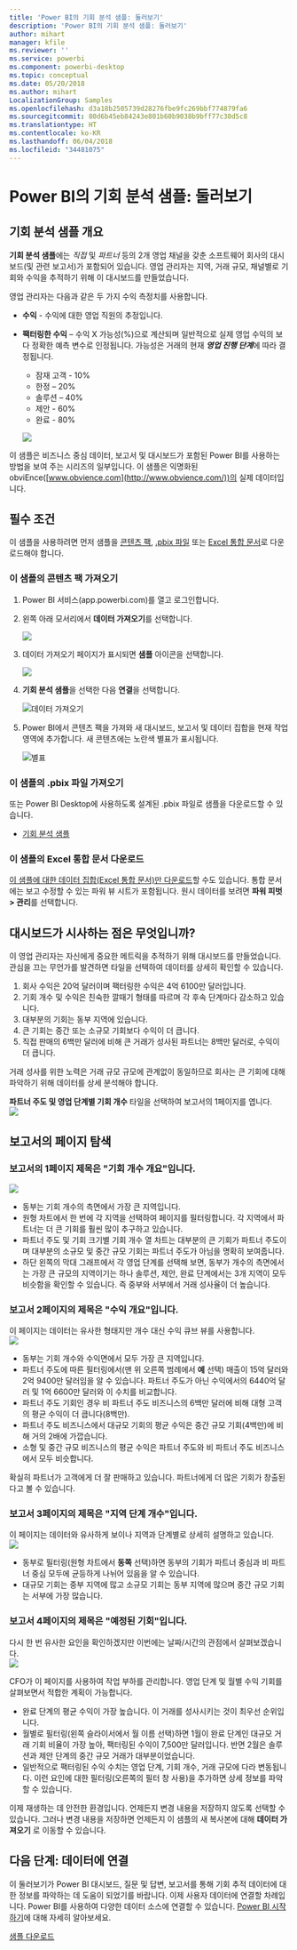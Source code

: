 ```yaml
---
title: 'Power BI의 기회 분석 샘플: 둘러보기'
description: 'Power BI의 기회 분석 샘플: 둘러보기'
author: mihart
manager: kfile
ms.reviewer: ''
ms.service: powerbi
ms.component: powerbi-desktop
ms.topic: conceptual
ms.date: 05/20/2018
ms.author: mihart
LocalizationGroup: Samples
ms.openlocfilehash: d3a18b2505739d28276fbe9fc269bbf774879fa6
ms.sourcegitcommit: 80d6b45eb84243e801b60b9038b9bff77c30d5c8
ms.translationtype: HT
ms.contentlocale: ko-KR
ms.lasthandoff: 06/04/2018
ms.locfileid: "34481075"
---
```

# <a name="opportunity-analysis-sample-for-power-bi-take-a-tour"></a>Power BI의 기회 분석 샘플: 둘러보기

## <a name="overview-of-the-opportunity-analysis-sample"></a>기회 분석 샘플 개요
**기회 분석 샘플**에는 *직접* 및 *파트너* 등의 2개 영업 채널을 갖춘 소프트웨어 회사의 대시보드(및 관련 보고서)가 포함되어 있습니다. 영업 관리자는 지역, 거래 규모, 채널별로 기회와 수익을 추적하기 위해 이 대시보드를 만들었습니다.

영업 관리자는 다음과 같은 두 가지 수익 측정치를 사용합니다.

* **수익** - 수익에 대한 영업 직원의 추정입니다.
* **팩터링한 수익** – 수익 X 가능성(%)으로 계산되며 일반적으로 실제 영업 수익의 보다 정확한 예측 변수로 인정됩니다. 가능성은 거래의 현재 ***영업 진행 단계***에 따라 결정됩니다.
  * 잠재 고객 - 10%  
  * 한정 – 20%  
  * 솔루션 – 40%  
  * 제안 - 60%  
  * 완료 - 80%

  ![](media/sample-opportunity-analysis/opportunity1.png)

이 샘플은 비즈니스 중심 데이터, 보고서 및 대시보드가 포함된 Power BI를 사용하는 방법을 보여 주는 시리즈의 일부입니다. 이 샘플은 익명화된 obviEnce([www.obvience.com](http://www.obvience.com/))의 실제 데이터입니다.

## <a name="prerequisites"></a>필수 조건

 이 샘플을 사용하려면 먼저 샘플을 [콘텐츠 팩](https://docs.microsoft.com/power-bi/sample-opportunity-analysis#get-the-content-pack-for-this-sample), [.pbix 파일](http://download.microsoft.com/download/9/1/5/915ABCFA-7125-4D85-A7BD-05645BD95BD8/Opportunity-Analysis-Sample-PBIX.pbix) 또는 [Excel 통합 문서](http://go.microsoft.com/fwlink/?LinkId=529782)로 다운로드해야 합니다.

### <a name="get-the-content-pack-for-this-sample"></a>이 샘플의 콘텐츠 팩 가져오기

1. Power BI 서비스(app.powerbi.com)를 열고 로그인합니다.
2. 왼쪽 아래 모서리에서 **데이터 가져오기**를 선택합니다.
   
    ![](media/sample-datasets/power-bi-get-data.png)
3. 데이터 가져오기 페이지가 표시되면 **샘플** 아이콘을 선택합니다.
   
   ![](media/sample-datasets/power-bi-samples-icon.png)
4. **기회 분석 샘플**을 선택한 다음 **연결**을 선택합니다.  
  
   ![데이터 가져오기](media/sample-opportunity-analysis/opportunity-connect.png)
   
5. Power BI에서 콘텐츠 팩을 가져와 새 대시보드, 보고서 및 데이터 집합을 현재 작업 영역에 추가합니다. 새 콘텐츠에는 노란색 별표가 표시됩니다. 
   
   ![별표](media/sample-opportunity-analysis/opportunity-asterisk.png)
  
### <a name="get-the-pbix-file-for-this-sample"></a>이 샘플의 .pbix 파일 가져오기

또는 Power BI Desktop에 사용하도록 설계된 .pbix 파일로 샘플을 다운로드할 수 있습니다. 

 * [기회 분석 샘플](http://download.microsoft.com/download/9/1/5/915ABCFA-7125-4D85-A7BD-05645BD95BD8/Opportunity%20Analysis%20Sample%20PBIX.pbix)

### <a name="get-the-excel-workbook-for-this-sample"></a>이 샘플의 Excel 통합 문서 다운로드
[이 샘플에 대한 데이터 집합(Excel 통합 문서)만 다운로드](http://go.microsoft.com/fwlink/?LinkId=529782)할 수도 있습니다. 통합 문서에는 보고 수정할 수 있는 파워 뷰 시트가 포함됩니다. 원시 데이터를 보려면 **파워 피벗 > 관리**를 선택합니다.


## <a name="what-is-our-dashboard-telling-us"></a>대시보드가 시사하는 점은 무엇입니까?
이 영업 관리자는 자신에게 중요한 메트릭을 추적하기 위해 대시보드를 만들었습니다. 관심을 끄는 무언가를 발견하면 타일을 선택하여 데이터를 상세히 확인할 수 있습니다.

1. 회사 수익은 20억 달러이며 팩터링한 수익은 4억 6100만 달러입니다.
2. 기회 개수 및 수익은 친숙한 깔때기 형태를 따르며 각 후속 단계마다 감소하고 있습니다.
3. 대부분의 기회는 동부 지역에 있습니다.
4. 큰 기회는 중간 또는 소규모 기회보다 수익이 더 큽니다.
5. 직접 판매의 6백만 달러에 비해 큰 거래가 성사된 파트너는 8백만 달러로, 수익이 더 큽니다.

거래 성사를 위한 노력은 거래 규모  규모에 관계없이 동일하므로 회사는 큰 기회에 대해 파악하기 위해 데이터를 상세 분석해야 합니다.

**파트너 주도 및 영업 단계별 기회 개수** 타일을 선택하여 보고서의 1페이지를 엽니다.  
![](media/sample-opportunity-analysis/opportunity2.png)

## <a name="explore-the-pages-in-the-report"></a>보고서의 페이지 탐색
### <a name="page-1-of-our-report-is-titled-opportunity-count-overview"></a>보고서의 1페이지 제목은 "기회 개수 개요"입니다.
![](media/sample-opportunity-analysis/opportunity3.png)

* 동부는 기회 개수의 측면에서 가장 큰 지역입니다.  
* 원형 차트에서 한 번에 각 지역을 선택하여 페이지를 필터링합니다. 각 지역에서 파트너는 더 큰 기회를 훨씬 많이 추구하고 있습니다.   
* 파트너 주도 및 기회 크기별 기회 개수 열 차트는 대부분의 큰 기회가 파트너 주도이며 대부분의 소규모 및 중간 규모 기회는 파트너 주도가 아님을 명확히 보여줍니다.
* 하단 왼쪽의 막대 그래프에서 각 영업 단계를 선택해 보면, 동부가 개수의 측면에서는 가장 큰 규모의 지역이기는 하나 솔루션, 제안, 완료 단계에서는 3개 지역이 모두 비슷함을 확인할 수 있습니다. 즉 중부와 서부에서 거래 성사율이 더 높습니다.

### <a name="page-2-of-our-report-is-titled-revenue-overview"></a>보고서 2페이지의 제목은 "수익 개요"입니다.
이 페이지는 데이터는 유사한 형태지만 개수 대신 수익 큐브 뷰를 사용합니다.  
![](media/sample-opportunity-analysis/opportunity4.png)

* 동부는 기회 개수와 수익면에서 모두 가장 큰 지역입니다.  
* 파트너 주도에 따른 필터링에서(맨 위 오른쪽 범례에서 **예** 선택) 매출이  15억 달러와 2억 9400만 달러임을 알 수 있습니다. 파트너 주도가 아닌 수익에서의 6440억 달러 및 1억 6600만 달러와 이 수치를 비교합니다.  
* 파트너 주도 기회인 경우 비 파트너 주도 비즈니스의 6백만 달러에 비해 대형 고객의 평균 수익이 더 큽니다(8백만).  
* 파트너 주도 비즈니스에서 대규모 기회의 평균 수익은 중간 규모 기회(4백만)에 비해 거의 2배에 가깝습니다.  
* 소형 및 중간 규모 비즈니스의 평균 수익은 파트너 주도와 비 파트너 주도 비즈니스에서 모두 비슷합니다.   

확실히 파트너가 고객에게 더 잘 판매하고 있습니다.  파트너에게 더 많은 기회가 창출된다고 볼 수 있습니다.

### <a name="page-3-of-our-report-is-titled-region-stage-counts"></a>보고서 3페이지의 제목은 "지역 단계 개수"입니다.
이 페이지는 데이터와 유사하게 보이나 지역과 단계별로 상세히 설명하고 있습니다.  
![](media/sample-opportunity-analysis/opportunity5.png)

* 동부로 필터링(원형 차트에서 **동쪽** 선택)하면 동부의 기회가 파트너 중심과 비 파트너 중심 모두에 균등하게 나뉘어 있음을 알 수 있습니다.
* 대규모 기회는 중부 지역에 많고 소규모 기회는 동부 지역에 많으며 중간 규모 기회는 서부에 가장 많습니다.

### <a name="page-4-of-our-report-is-titled-upcoming-opportunities"></a>보고서 4페이지의 제목은 "예정된 기회"입니다.
다시 한 번 유사한 요인을 확인하겠지만 이번에는 날짜/시간의 관점에서 살펴보겠습니다.  
![](media/sample-opportunity-analysis/opportunity6.png)

CFO가 이 페이지를 사용하여 작업 부하를 관리합니다. 영업 단계 및 월별 수익 기회를 살펴보면서 적합한 계획이 가능합니다.

* 완료 단계의 평균 수익이 가장 높습니다. 이 거래를 성사시키는 것이 최우선 순위입니다.
* 월별로 필터링(왼쪽 슬라이서에서 월 이름 선택)하면 1월이 완료 단계인 대규모 거래 기회 비율이 가장 높아, 팩터링된 수익이 7,500만 달러입니다. 반면 2월은 솔루션과 제안 단계의 중간 규모 거래가 대부분이었습니다.
* 일반적으로 팩터링된 수익 수치는 영업 단계, 기회 개수, 거래 규모에 다라 변동됩니다. 이런 요인에 대한 필터링(오른쪽의 필터 창 사용)을 추가하면 상세 정보를 파악할 수 있습니다.

이제 재생하는 데 안전한 환경입니다. 언제든지 변경 내용을 저장하지 않도록 선택할 수 있습니다. 그러나 변경 내용을 저장하면 언제든지 이 샘플의 새 복사본에 대해 **데이터 가져오기** 로 이동할 수 있습니다.

## <a name="next-steps-connect-to-your-data"></a>다음 단계: 데이터에 연결
이 둘러보기가 Power BI 대시보드, 질문 및 답변, 보고서를 통해 기회 추적 데이터에 대한 정보를 파악하는 데 도움이 되었기를 바랍니다. 이제 사용자 데이터에 연결할 차례입니다. Power BI를 사용하여 다양한 데이터 소스에 연결할 수 있습니다. [Power BI 시작하기](service-get-started.md)에 대해 자세히 알아보세요.

[샘플 다운로드](sample-datasets.md)  
